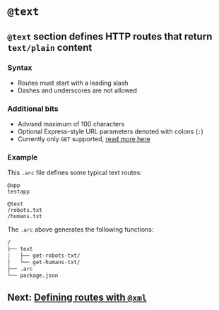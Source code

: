 # `@text`

## `@text` section defines HTTP routes that return `text/plain` content

### Syntax

- Routes must start with a leading slash
- Dashes and underscores are not allowed

### Additional bits

- Advised maximum of 100 characters
- Optional Express-style URL parameters denoted with colons (`:`)
- Currently only `GET` supported, [read more here](/intro/limits)

### Example

This `.arc` file defines some typical text routes:

```arc
@app
testapp

@text
/robots.txt
/humans.txt
```

The `.arc` above generates the following functions:

```bash
/
├── text
¦   ├── get-robots-txt/
│   └── get-humans-txt/
├── .arc
└── package.json
```

## Next: [Defining routes with `@xml`](/reference/xml)
